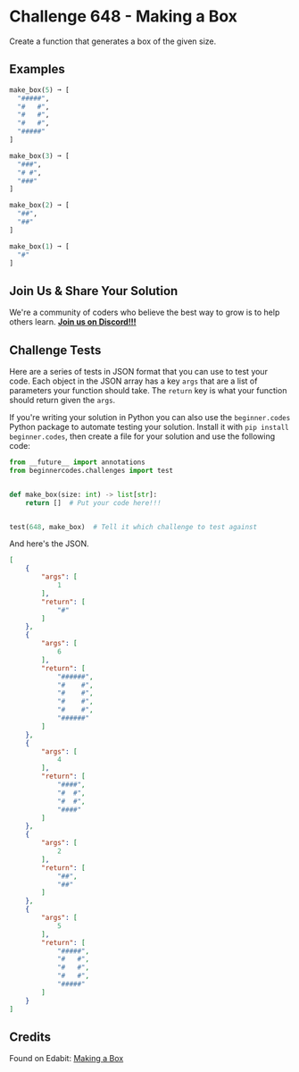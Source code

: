 # Challenge 648 - Making a Box

Create a function that generates a box of the given size.

## Examples
```python
make_box(5) ➞ [
  "#####",
  "#   #",
  "#   #",
  "#   #",
  "#####"
]

make_box(3) ➞ [
  "###",
  "# #",
  "###"
]

make_box(2) ➞ [
  "##",
  "##"
]

make_box(1) ➞ [
  "#"
]
```
## Join Us & Share Your Solution

We're a community of coders who believe the best way to grow is to help others learn. **[Join us on Discord!!!](https://discord.gg/sfHykntuGy)**

## Challenge Tests

Here are a series of tests in JSON format that you can use to test your code. Each object in the JSON array has a key `args` that are a list of parameters your function should take. The `return` key is what your function should return given the `args`. 

If you're writing your solution in Python you can also use the `beginner.codes` Python package to automate testing your solution. Install it with `pip install beginner.codes`, then create a file for your solution and use the following code:
```python
from __future__ import annotations
from beginnercodes.challenges import test


def make_box(size: int) -> list[str]:
    return []  # Put your code here!!!


test(648, make_box)  # Tell it which challenge to test against
```
And here's the JSON.
```json
[
    {
        "args": [
            1
        ],
        "return": [
            "#"
        ]
    },
    {
        "args": [
            6
        ],
        "return": [
            "######",
            "#    #",
            "#    #",
            "#    #",
            "#    #",
            "######"
        ]
    },
    {
        "args": [
            4
        ],
        "return": [
            "####",
            "#  #",
            "#  #",
            "####"
        ]
    },
    {
        "args": [
            2
        ],
        "return": [
            "##",
            "##"
        ]
    },
    {
        "args": [
            5
        ],
        "return": [
            "#####",
            "#   #",
            "#   #",
            "#   #",
            "#####"
        ]
    }
]
```
## Credits

Found on Edabit: [Making a Box](https://edabit.com/challenge/dy3WWJr34gSGRPLee)
